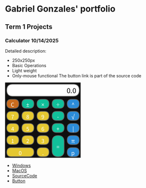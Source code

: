 # Gabriel Gonzales' portfolio

## Term 1 Projects

### Calculator 10/14/2025

Detailed description:
* 250x250px
* Basic Operations
* Light weight
* Only-mouse functional
The button link is part of the source code

![RunningCalculator](https://github.com/425656gabriel/portfolioB2/blob/main/images/calc.png?raw=true)

* [Windows](https://github.com/425656gabriel/portfolioB2/blob/main/src/Calc/windows-amd64.zip)
* [MacOS](https://github.com/425656gabriel/portfolioB2/blob/main/src/Calc/macos-aarch64.zip)
* [SourceCode](https://github.com/425656gabriel/portfolioB2/blob/main/src/Calculatorg.pde)
* [Button](https://github.com/425656gabriel/portfolioB2/blob/main/src/Button.pde)
